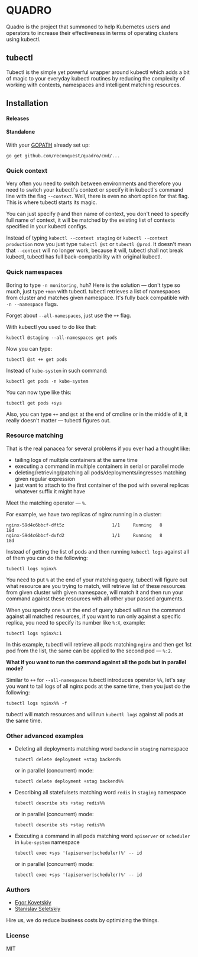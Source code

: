 # QUADRO

Quadro is the project that summoned to help Kubernetes users and operators to
increase their effectiveness in terms of operating clusters using kubectl.

## tubectl

Tubectl is the simple yet powerful wrapper around kubectl which adds a bit of magic
to your everyday kubectl routines by reducing the complexity of working with
contexts, namespaces and intelligent matching resources.

## Installation

#### Releases

#### Standalone

With your [GOPATH](https://github.com/golang/go/wiki/GOPATH) already set up:
```
go get github.com/reconquest/quadro/cmd/...
```

### Quick context

Very often you need to switch between environments and therefore you need to
switch your kubectl's context or specify it in kubectl's command line with the flag
`--context`. Well, there is even no short option for that flag. This is where
tubectl starts its magic.

You can just specify `@` and then name of context, you don't need to specify
full name of context, it will be matched by the existing list of contexts
specified in your kubectl configs.

Instead of typing `kubectl --context staging` or `kubectl --context production`
now you just type `tubectl @st` or `tubectl @prod`. It doesn't mean that
`--context` will no longer work, because it will, tubectl shall not break
kubectl, tubectl has full back-compatibility with original kubectl.

### Quick namespaces

Boring to type `-n monitoring`, huh? Here is the solution — don't type so much,
just type `+mon` with tubectl. tubectl retrieves a list of namespaces from
cluster and matches given namespace. It's fully back compatible with `-n
--namespace` flags.

Forget about `--all-namespaces`, just use the `++` flag.

With kubectl you used to do like that:

```
kubectl @staging --all-namespaces get pods
```

Now you can type:
```
tubectl @st ++ get pods
```

Instead of `kube-system` in such command:
```
kubectl get pods -n kube-system
```

You can now type like this:
```
tubectl get pods +sys
```

Also, you can type `++` and `@st` at the end of cmdline or in the middle of
it, it really doesn't matter — tubectl figures out.

### Resource matching

That is the real panacea for several problems if you ever had a thought like:
* tailing logs of multiple containers at the same time
* executing a command in multiple containers in serial or parallel mode
* deleting/retrieving/patching all pods/deployments/ingresses matching given
    regular expression
* just want to attach to the first container of the pod with several replicas whatever
    suffix it might have

Meet the matching operator — `%`. 

For example, we have two replicas of nginx running in a cluster:
```
nginx-59d4c6bbcf-dft5z                  1/1     Running   8          18d
nginx-59d4c6bbcf-dvfd2                  1/1     Running   8          18d
```

Instead of getting the list of pods and then running `kubectl logs` against all
of them you can do the following:

```
tubectl logs nginx%
```

You need to put `%` at the end of your matching query, tubectl will figure out
what resource are you trying to match, will retrieve list of these resources
from given cluster with given namespace, will match it and then run your
command against these resources with all other your passed arguments.

When you specify one `%` at the end of query tubectl will run the command
against all matched resources, if you want to run only against a specific
replica, you need to specify its number like `%:X`, example:

```
tubectl logs nginx%:1
```

In this example, tubectl will retrieve all pods matching `nginx` and then get
1st pod from the list, the same can be applied to the second pod — `%:2`.

**What if you want to run the command against all the pods but in parallel mode?**

Similar to `++` for `--all-namespaces` tubectl introduces operator `%%`, let's say
you want to tail logs of all nginx pods at the same time, then you just do the
following:

```
tubectl logs nginx%% -f
```

tubectl will match resources and will run `kubectl logs` against all pods at
the same time.

### Other advanced examples

* Deleting all deployments matching word `backend` in `staging` namespace

    ```
    tubectl delete deployment +stag backend%
    ```

    or in parallel (concurrent) mode:

    ```
    tubectl delete deployment +stag backend%%
    ```

* Describing all statefulsets matching word `redis` in `staging` namespace

    ```
    tubectl describe sts +stag redis%%
    ```

    or in parallel (concurrent) mode:

    ```
    tubectl describe sts +stag redis%%
    ```

* Executing a command in all pods matching word `apiserver` or `scheduler` in
    `kube-system` namespace 

    ```
    tubectl exec +sys '(apiserver|scheduler)%' -- id
    ```

    or in parallel (concurrent) mode:

    ```
    tubectl exec +sys '(apiserver|scheduler)%' -- id
    ```


### Authors

* [Egor Kovetskiy](https://github.com/kovetskiy)
* [Stanislav Seletskiy](https://github.com/seletskiy)

Hire us, we do reduce business costs by optimizing the things.

### License

MIT
